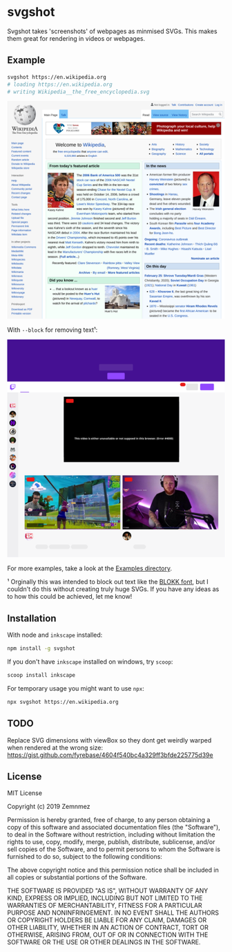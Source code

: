 svgshot
=============================================================================
[svgshot]: #svgshot

Svgshot takes 'screenshots' of webpages as minmised SVGs. This makes them
great for rendering in videos or webpages.


Example
-----------------------------------------------------------------------------
[Example]: #example


~~~~~~~~~~~~~~~~~~~~~~~~~~~~~~~~~~~~~~~~~~~~~~~~~~~~~~~~~~~~~~~~      bash
svgshot https://en.wikipedia.org
# loading https://en.wikipedia.org
# writing Wikipedia__the_free_encyclopedia.svg
~~~~~~~~~~~~~~~~~~~~~~~~~~~~~~~~~~~~~~~~~~~~~~~~~~~~~~~~~~~~~~~~

[Wikipedia SVG]: ./Wikipedia__the_free_encyclopedia.svg
![Wikipedia SVG]

With `--block` for removing text¹:

[Twitch SVG]: ./Twitch.svg
![Twitch SVG]

[Examples directory]: ./examples
For more examples, take a look at the [Examples directory].

[BLOKK font]: http://www.blokkfont.com/

¹ Orginally this was intended to block out text like the [BLOKK font], but
I couldn't do this without creating truly huge SVGs. If you have any ideas
as to how this could be achieved, let me know!

Installation
-----------------------------------------------------------------------------
[Installation]: #Installation

With node and `inkscape` installed:
```bash
npm install -g svgshot
```

If you don't have `inkscape` installed on windows, try `scoop`:
```powershell
scoop install inkscape
```

For temporary usage you might want to use `npx`:
```bash
npx svgshot https://en.wikipedia.org
```

TODO
-----------------------------------------------------------------------------
Replace SVG dimensions with viewBox so they dont get weirdly warped when
rendered at the wrong size:
https://gist.github.com/fyrebase/4604f540bc4a329ff3bfde225775d39e

License
-----------------------------------------------------------------------------
[License]: #license


MIT License

Copyright (c) 2019 Zemnmez

Permission is hereby granted, free of charge, to any person obtaining a copy
of this software and associated documentation files (the "Software"), to deal
in the Software without restriction, including without limitation the rights
to use, copy, modify, merge, publish, distribute, sublicense, and/or sell
copies of the Software, and to permit persons to whom the Software is
furnished to do so, subject to the following conditions:

The above copyright notice and this permission notice shall be included in all
copies or substantial portions of the Software.

THE SOFTWARE IS PROVIDED "AS IS", WITHOUT WARRANTY OF ANY KIND, EXPRESS OR
IMPLIED, INCLUDING BUT NOT LIMITED TO THE WARRANTIES OF MERCHANTABILITY,
FITNESS FOR A PARTICULAR PURPOSE AND NONINFRINGEMENT. IN NO EVENT SHALL THE
AUTHORS OR COPYRIGHT HOLDERS BE LIABLE FOR ANY CLAIM, DAMAGES OR OTHER
LIABILITY, WHETHER IN AN ACTION OF CONTRACT, TORT OR OTHERWISE, ARISING FROM,
OUT OF OR IN CONNECTION WITH THE SOFTWARE OR THE USE OR OTHER DEALINGS IN THE
SOFTWARE.